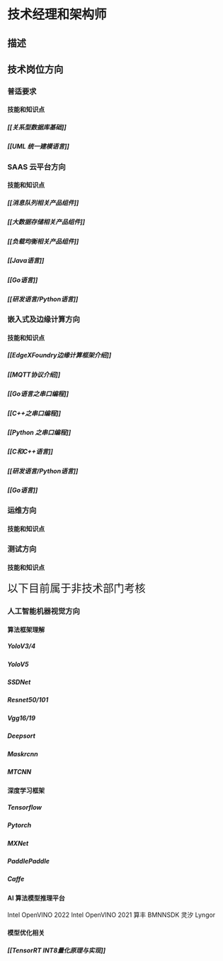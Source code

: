 # 技术经理和架构师
## 描述


## 技术岗位方向
### 普适要求
#### 技能和知识点
##### [[关系型数据库基础]]
##### [[UML 统一建模语言]]

### SAAS 云平台方向
#### 技能和知识点
##### [[消息队列相关产品组件]]
##### [[大数据存储相关产品组件]]
##### [[负载均衡相关产品组件]]
##### [[Java语言]]
##### [[Go语言]]
##### [[研发语言/Python语言]]

### 嵌入式及边缘计算方向
#### 技能和知识点
##### [[EdgeXFoundry边缘计算框架介绍]]
##### [[MQTT协议介绍]]
##### [[Go语言之串口编程]]
##### [[C++之串口编程]]
##### [[Python 之串口编程]]
##### [[C和C++语言]]
##### [[研发语言/Python语言]]
##### [[Go语言]]

### 运维方向
#### 技能和知识点


### 测试方向
#### 技能和知识点



<font size=5>以下目前属于非技术部门考核</font>
### 人工智能机器视觉方向
#### 算法框架理解
##### YoloV3/4
##### YoloV5
##### SSDNet
##### Resnet50/101
##### Vgg16/19
##### Deepsort
##### Maskrcnn
##### MTCNN
#### 深度学习框架
##### Tensorflow
##### Pytorch
##### MXNet
##### PaddlePaddle
##### Caffe
#### AI 算法模型推理平台
Intel OpenVINO 2022
Intel OpenVINO 2021
算丰 BMNNSDK
灵汐 Lyngor

#### 模型优化相关
##### [[TensorRT INT8量化原理与实现]]
